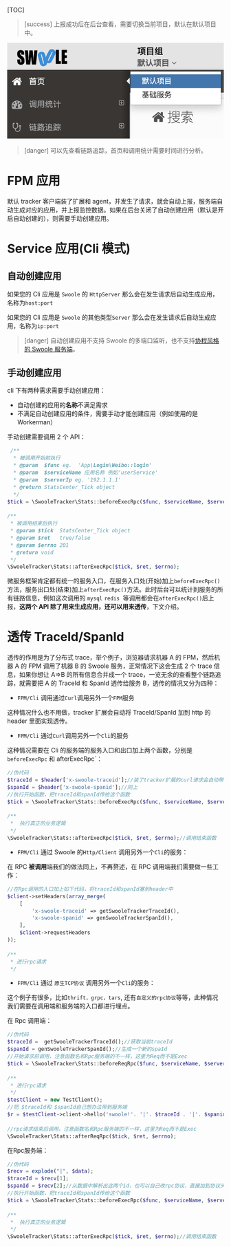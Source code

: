 [TOC]

>[success] 上报成功后在后台查看，需要切换当前项目，默认在默认项目中。

![](../images/screenshot_1578041268650.png)

>[danger] 可以先查看链路追踪，首页和调用统计需要时间进行分析。

# FPM 应用

<!--### 自动创建应用-->

默认 tracker 客户端装了扩展和 agent，并发生了请求，就会自动上报，服务端自动生成对应的应用，并上报监控数据。如果在后台关闭了自动创建应用（默认是开启自动创建的），则需要手动创建应用。

<!--### 手动创建应用

在服务端->系统管理->相应项目->应用管理->新增应用 应用名即为您要监控站点的域名，如有端口请加上端口。

>[info] 例如：您想监控的站点域名为`www.test.com`，服务名则填`www.test.com`（注意：域名若带端口，服务名也要带端口）

配置完成后，稍等片刻即可查看对应的监控数据-->

# Service 应用(Cli 模式)

## 自动创建应用

如果您的 Cli 应用是 `Swoole` 的 `HttpServer` 那么会在发生请求后自动生成应用，名称为`host:port`

如果您的 Cli 应用是 `Swoole` 的其他类型`Server` 那么会在发生请求后自动生成应用，名称为`ip:port`

>[danger] 自动创建应用不支持 Swoole 的多端口监听，也不支持[协程风格的 Swoole 服务端](https://wiki.swoole.com/#/server/co_init)。

<!--###
## 手动创建应用

在服务端->系统管理->相应项目->应用管理->新增应用 应用名即为您要监控的服务名。

>[info] 例如：您想监控服务名为`user_service`的cli常驻进程应用，您的应用类型选择Service，服务名填`user_service`.
-->

## 手动创建应用

cli 下有两种需求需要手动创建应用：

- 自动创建的应用的**名称**不满足需求
- 不满足自动创建应用的条件，需要手动才能创建应用（例如使用的是 Workerman）

手动创建需要调用 2 个 API：

```php
 /**
  * 被调用开始前执行
  * @param  $func eg.  'App\Login\Weibo::login'
  * @param  $serviceName 应用名称 例如'userService'
  * @param  $serverIp eg. '192.1.1.1'
  * @return StatsCenter_Tick object
  */
$tick = \SwooleTracker\Stats::beforeExecRpc($func, $serviceName, $serverIp);

/**
 * 被调用结束后执行
 * @param $tick  StatsCenter_Tick object
 * @param $ret   true/false
 * @param $errno 201
 * @return void
 */
\SwooleTracker\Stats::afterExecRpc($tick, $ret, $errno);
```

微服务框架肯定都有统一的服务入口，在服务入口处(开始)加上`beforeExecRpc()`方法，服务出口处(结束)加上`afterExecRpc()`方法。此时后台可以统计到服务的所有链路信息，例如这次调用的 `mysql` `redis`  等调用都会在`afterExecRpc()`后上报，**这两个 API 除了用来生成应用，还可以用来透传**，下文介绍。

# 透传 TraceId/SpanId

透传的作用是为了分布式 trace，举个例子，浏览器请求机器 A 的 FPM，然后机器 A 的 FPM 调用了机器 B 的 Swoole 服务，正常情况下这会生成 2 个 trace 信息，如果你想让 A=>B 的所有信息合并成一个 trace，一览无余的查看整个链路追踪，就需要把 A 的 TraceId 和 SpanId 透传给服务 B，透传的情况又分为四种：

- `FPM/Cli` 调用通过`Curl`调用另外一个`FPM`服务

这种情况什么也不用做，tracker 扩展会自动将 TraceId/SpanId 加到 http 的 header 里面实现透传。

- `FPM/Cli` 通过`Curl`调用另外一个`Cli`的服务

这种情况需要在 Cli 的服务端的服务入口和出口加上两个函数，分别是 `beforeExecRpc` 和 afterExecRpc`：

```php
//伪代码
$traceId = $header['x-swoole-traceid'];//装了tracker扩展的curl请求会自动带上x-swoole-traceid这个header
$spanId = $header['x-swoole-spanid'];//同上
//执行开始函数，把traceId和spanId传给这个函数
$tick = \SwooleTracker\Stats::beforeExecRpc($func, $serviceName, $serverIp, $traceId, $spanId);

/**
 *  执行真正的业务逻辑
 */
\SwooleTracker\Stats::afterExecRpc($tick, $ret, $errno);//调用结束函数
```

- `FPM/Cli` 通过 Swoole 的`Http/Client` 调用另外一个`Cli`的服务：

在 RPC **被调用**端我们的做法同上，不再赘述，在 RPC 调用端我们需要做一些工作：  

```php
//在Rpc调用的入口加上如下代码，将traceId和spanId塞到header中
$client->setHeaders(array_merge(
    [
        'x-swoole-traceid' => getSwooleTrackerTraceId(),
        'x-swoole-spanid' => genSwooleTrackerSpanId(),
    ],
    $client->requestHeaders
));

/**
 * 进行rpc请求
 */
```

- `FPM/Cli` 通过 `原生TCP协议` 调用另外一个`Cli`的服务：

这个例子有很多，比如`thrift，grpc，tars`, 还有`自定义的rpc协议`等等，此种情况我们需要在调用端和服务端的入口都进行埋点。

在 Rpc 调用端：

```php
//伪代码
$traceId =  getSwooleTrackerTraceId();//获取当前traceId
$spanId = genSwooleTrackerSpanId();//生成一个新的spaId
//开始请求前调用，注意函数名和Rpc服务端的不一样，这里为Req而不是Exec
$tick = \SwooleTracker\Stats::beforeReqRpc($func, $serviceName, $serverIp);

/**
 * 进行rpc请求
 */
$testClient = new TestClient();
//把 $traceId和 $spanId自己想办法带到服务端
$r = $testClient->client->hello('swoole!'. '|'. $traceId . '|'. $spanid);

//rpc请求结束后调用，注意函数名和Rpc服务端的不一样，这里为Req而不是Exec
\SwooleTracker\Stats::afterReqRpc($tick, $ret, $errno);
```

在Rpc服务端：

```php
//伪代码
$recv = explode("|", $data);
$traceId = $recv[1];
$spanId = $recv[2];//从数据中解析出这两个id，也可以自己改rpc协议，直接加到协议头
//执行开始函数，把traceId和spanId传给这个函数
$tick = \SwooleTracker\Stats::beforeExecRpc($func, $serviceName, $serverIp, $traceId, $spanId);

/**
 *  执行真正的业务逻辑
 */
\SwooleTracker\Stats::afterExecRpc($tick, $ret, $errno);//调用结束函数
```
